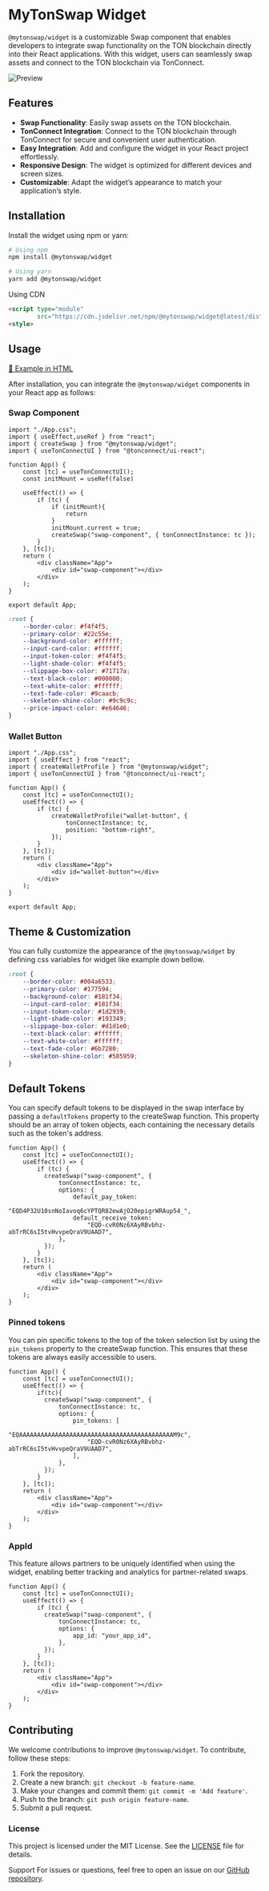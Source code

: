 # MyTonSwap Widget

`@mytonswap/widget` is a customizable Swap component that enables developers to integrate swap functionality on the TON blockchain directly into their React applications. With this widget, users can seamlessly swap assets and connect to the TON blockchain via TonConnect.


![Preview](./assets/image.png)

## Features

- **Swap Functionality**: Easily swap assets on the TON blockchain.
- **TonConnect Integration**: Connect to the TON blockchain through TonConnect for secure and convenient user authentication.
- **Easy Integration**: Add and configure the widget in your React project effortlessly.
- **Responsive Design**: The widget is optimized for different devices and screen sizes.
- **Customizable**: Adapt the widget’s appearance to match your application’s style.

## Installation

Install the widget using npm or yarn:

```bash
# Using npm
npm install @mytonswap/widget

# Using yarn
yarn add @mytonswap/widget
```
Using CDN

```html
<script type="module"
        src="https://cdn.jsdelivr.net/npm/@mytonswap/widget@latest/dist/cdn/mytonswap-widget.js"></script>
<style>
```
## Usage

[🛟 Example in HTML](examples/html.md)

After installation, you can integrate the `@mytonswap/widget` components in your React app as follows:

### Swap Component

```tsx
import "./App.css";
import { useEffect,useRef } from "react";
import { createSwap } from "@mytonswap/widget";
import { useTonConnectUI } from "@tonconnect/ui-react";

function App() {
    const [tc] = useTonConnectUI();
    const initMount = useRef(false)

    useEffect(() => {
        if (tc) {
            if (initMount){
                return
            }
            initMount.current = true;
            createSwap("swap-component", { tonConnectInstance: tc });
        }
    }, [tc]);
    return (
        <div className="App">
            <div id="swap-component"></div>
        </div>
    );
}

export default App;
```
```css
:root {
    --border-color: #f4f4f5;
    --primary-color: #22c55e;
    --background-color: #ffffff;
    --input-card-color: #ffffff;
    --input-token-color: #f4f4f5;
    --light-shade-color: #f4f4f5;
    --slippage-box-color: #71717a;
    --text-black-color: #000000;
    --text-white-color: #ffffff;
    --text-fade-color: #9caacb;
    --skeleton-shine-color: #9c9c9c;
    --price-impact-color: #e64646;
}
```
### Wallet Button
```tsx
import "./App.css";
import { useEffect } from "react";
import { createWalletProfile } from "@mytonswap/widget";
import { useTonConnectUI } from "@tonconnect/ui-react";

function App() {
    const [tc] = useTonConnectUI();
    useEffect(() => {
        if (tc) {
            createWalletProfile("wallet-button", {
                tonConnectInstance: tc,
                position: "bottom-right",
            });
        }
    }, [tc]);
    return (
        <div className="App">
            <div id="wallet-button"></div>
        </div>
    );
}

export default App;
```



## Theme & Customization
You can fully customize the appearance of the `@mytonswap/widget` by defining css variables for widget like example down bellow.
```css
:root {
    --border-color: #004a6533;
    --primary-color: #177594;
    --background-color: #181f34;
    --input-card-color: #181f34;
    --input-token-color: #1d2939;
    --light-shade-color: #193349;
    --slippage-box-color: #d1d1e0;
    --text-black-color: #ffffff;
    --text-white-color: #ffffff;
    --text-fade-color: #6b7280;
    --skeleton-shine-color: #585959;
}
```
## Default Tokens
You can specify default tokens to be displayed in the swap interface by passing a `defaultTokens` property to the createSwap function. This property should be an array of token objects, each containing the necessary details such as the token's address.
```tsx
function App() {
    const [tc] = useTonConnectUI();
    useEffect(() => {
        if (tc) { 
          createSwap("swap-component", {
              tonConnectInstance: tc,
              options: {
                  default_pay_token:
                      "EQD4P32U10snNoIavoq6cYPTQR82ewAjO20epigrWRAup54_",
                  default_receive_token:
                      "EQD-cvR0Nz6XAyRBvbhz-abTrRC6sI5tvHvvpeQraV9UAAD7",
              },
          });
        }
    }, [tc]);
    return (
        <div className="App">
            <div id="swap-component"></div>
        </div>
    );
}
```
### Pinned tokens
You can pin specific tokens to the top of the token selection list by using the `pin_tokens` property to the createSwap function. This ensures that these tokens are always easily accessible to users.
```tsx
function App() {
    const [tc] = useTonConnectUI();
    useEffect(() => {
        if(tc){
          createSwap("swap-component", {
              tonConnectInstance: tc,
              options: {
                  pin_tokens: [
                      "EQAAAAAAAAAAAAAAAAAAAAAAAAAAAAAAAAAAAAAAAAAAAM9c",
                      "EQD-cvR0Nz6XAyRBvbhz-abTrRC6sI5tvHvvpeQraV9UAAD7",
                  ],
              },
          });
        }
    }, [tc]);
    return (
        <div className="App">
            <div id="swap-component"></div>
        </div>
    );
}
```

### AppId
This feature allows partners to be uniquely identified when using the widget, enabling better tracking and analytics for partner-related swaps.

```tsx
function App() {
    const [tc] = useTonConnectUI();
    useEffect(() => {
        if (tc) {
          createSwap("swap-component", {
              tonConnectInstance: tc,
              options: {
                  app_id: "your_app_id",
              },
          });
        }
    }, [tc]);
    return (
        <div className="App">
            <div id="swap-component"></div>
        </div>
    );
}
```


## Contributing

We welcome contributions to improve `@mytonswap/widget`. To contribute, follow these steps:

1. Fork the repository.
2. Create a new branch: `git checkout -b feature-name`.
3. Make your changes and commit them: `git commit -m 'Add feature'`.
4. Push to the branch: `git push origin feature-name`.
5. Submit a pull request.

### License
This project is licensed under the MIT License. See the [LICENSE](LICENSE) file for details.

Support
For issues or questions, feel free to open an issue on our [GitHub repository](https://github.com/mytonswap/widget/issues).